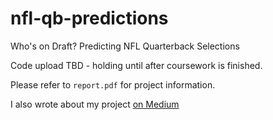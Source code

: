 # nfl-qb-predictions
Who's on Draft? Predicting NFL Quarterback Selections

Code upload TBD - holding until after coursework is finished.

Please refer to `report.pdf` for project information. 

I also wrote about my project [on Medium](https://harrhall.medium.com/whos-on-draft-predicting-nfl-quarterback-selections-8e8d2f0397c8)
